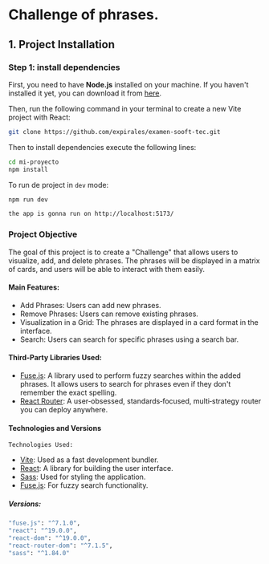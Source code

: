 # Challenge of phrases.

## 1. Project Installation

### Step 1: install dependencies

First, you need to have **Node.js** installed on your machine. If you haven't installed it yet, you can download it from [here](https://nodejs.org/).

Then, run the following command in your terminal to create a new Vite project with React:

```bash
git clone https://github.com/expirales/examen-sooft-tec.git
```

Then to install dependencies execute the following lines:

```bash
cd mi-proyecto
npm install
```

To run de project in `dev` mode:

```bash
npm run dev

the app is gonna run on http://localhost:5173/
```

### Project Objective

The goal of this project is to create a "Challenge" that allows users to visualize, add, and delete phrases. The phrases will be displayed in a matrix of cards, and users will be able to interact with them easily.

#### Main Features:

- Add Phrases: Users can add new phrases.
- Remove Phrases: Users can remove existing phrases.
- Visualization in a Grid: The phrases are displayed in a card format in the interface.
- Search: Users can search for specific phrases using a search bar.

#### Third-Party Libraries Used:

- [Fuse.js](https://fusejs.io/): A library used to perform fuzzy searches within the added phrases. It allows users to search for phrases even if they don't remember the exact spelling.
- [React Router](https://reactrouter.com/): A user‑obsessed, standards‑focused, multi‑strategy router you can deploy anywhere.

#### Technologies and Versions

`Technologies Used:`

- [Vite](https://vite.dev/guide/): Used as a fast development bundler.
- [React](https://es.react.dev/): A library for building the user interface.
- [Sass](https://sass-lang.com/): Used for styling the application.
- [Fuse.js](https://fusejs.io/): For fuzzy search functionality.

##### Versions:

```bash
"fuse.js": "^7.1.0",
"react": "^19.0.0",
"react-dom": "^19.0.0",
"react-router-dom": "^7.1.5",
"sass": "^1.84.0"
```
